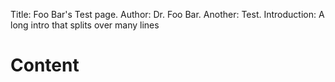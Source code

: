 Title: Foo Bar's Test page.
Author: Dr. Foo Bar.
Another: Test.
Introduction: A long intro that
splits over
many lines

# Content
